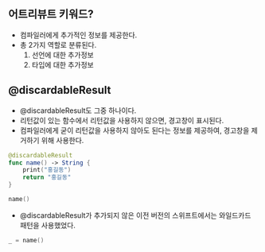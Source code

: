 ## 어트리뷰트 키워드?
+ 컴파일러에게 추가적인 정보를 제공한다.
+ 총 2가지 역할로 분류된다.
  1. 선언에 대한 추가정보
  2. 타입에 대한 추가정보

## @discardableResult
+ @discardableResult도 그중 하나이다.
+ 리턴값이 있는 함수에서 리턴값을 사용하지 않으면, 경고창이 표시된다. 
+ 컴파일러에게 굳이 리턴값을 사용하지 않아도 된다는 정보를 제공하여, 경고창을 제거하기 위해 사용한다.
~~~swift
@discardableResult
func name() -> String {
    print("홍길동")
    return "홍길동"
}

name()
~~~
+ @discardableResult가 추가되지 않은 이전 버전의 스위프트에서는 와일드카드 패턴을 사용했었다.
~~~swift
_ = name()
~~~
